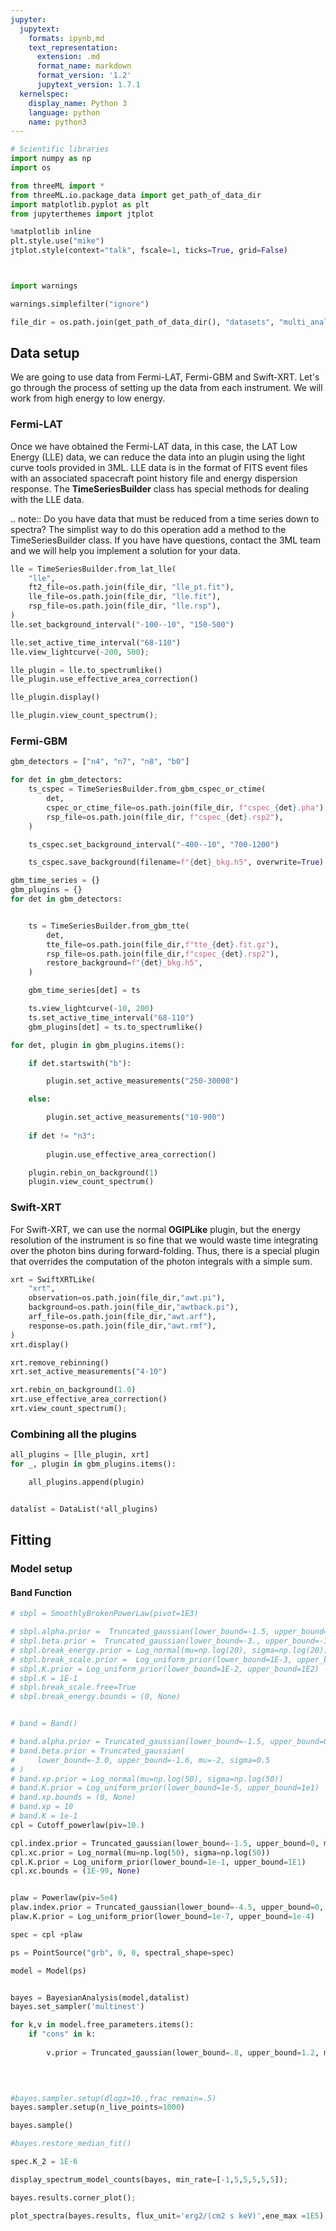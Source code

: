 ```yaml
---
jupyter:
  jupytext:
    formats: ipynb,md
    text_representation:
      extension: .md
      format_name: markdown
      format_version: '1.2'
      jupytext_version: 1.7.1
  kernelspec:
    display_name: Python 3
    language: python
    name: python3
---
```


```python
# Scientific libraries
import numpy as np
import os

from threeML import *
from threeML.io.package_data import get_path_of_data_dir
import matplotlib.pyplot as plt
from jupyterthemes import jtplot

%matplotlib inline
plt.style.use("mike")
jtplot.style(context="talk", fscale=1, ticks=True, grid=False)



import warnings

warnings.simplefilter("ignore")

file_dir = os.path.join(get_path_of_data_dir(), "datasets", "multi_analysis")
```

## Data setup
We are going to use data from Fermi-LAT, Fermi-GBM and Swift-XRT. Let's go through the process of setting up the data from each instrument. We will work from high energy to low energy.



### Fermi-LAT
Once we have obtained the Fermi-LAT data, in this case, the LAT Low Energy (LLE) data, we can reduce the data into an plugin using the light curve tools provided in 3ML. LLE data is in the format of FITS event files with an associated spacecraft point history file and energy dispersion response. The **TimeSeriesBuilder** class has special methods for dealing with the LLE data.


<!-- #raw -->
.. note::
    Do you have data that must be reduced from a time series down to spectra? The simplist way to do this operation add a method to the TimeSeriesBuilder class. If you have have questions, contact the 3ML team and we will help you implement a solution for your data. 
<!-- #endraw -->

```python
lle = TimeSeriesBuilder.from_lat_lle(
    "lle",
    ft2_file=os.path.join(file_dir, "lle_pt.fit"),
    lle_file=os.path.join(file_dir, "lle.fit"),
    rsp_file=os.path.join(file_dir, "lle.rsp"),
)
lle.set_background_interval("-100--10", "150-500")

lle.set_active_time_interval("68-110")
lle.view_lightcurve(-200, 500);
```

```python
lle_plugin = lle.to_spectrumlike()
lle_plugin.use_effective_area_correction()

lle_plugin.display()
```

```python
lle_plugin.view_count_spectrum();
```

### Fermi-GBM

```python
gbm_detectors = ["n4", "n7", "n8", "b0"]

for det in gbm_detectors:
    ts_cspec = TimeSeriesBuilder.from_gbm_cspec_or_ctime(
        det,
        cspec_or_ctime_file=os.path.join(file_dir, f"cspec_{det}.pha"),
        rsp_file=os.path.join(file_dir, f"cspec_{det}.rsp2"),
    )

    ts_cspec.set_background_interval("-400--10", "700-1200")

    ts_cspec.save_background(filename=f"{det}_bkg.h5", overwrite=True)
```

```python
gbm_time_series = {}
gbm_plugins = {}
for det in gbm_detectors:


    ts = TimeSeriesBuilder.from_gbm_tte(
        det,
        tte_file=os.path.join(file_dir,f"tte_{det}.fit.gz"),
        rsp_file=os.path.join(file_dir,f"cspec_{det}.rsp2"),
        restore_background=f"{det}_bkg.h5",
    )

    gbm_time_series[det] = ts

    ts.view_lightcurve(-10, 200)
    ts.set_active_time_interval("68-110")
    gbm_plugins[det] = ts.to_spectrumlike()
```

```python
for det, plugin in gbm_plugins.items():

    if det.startswith("b"):

        plugin.set_active_measurements("250-30000")

    else:

        plugin.set_active_measurements("10-900")
        
    if det != "n3":
        
        plugin.use_effective_area_correction()

    plugin.rebin_on_background(1)
    plugin.view_count_spectrum()
```

### Swift-XRT

For Swift-XRT, we can use the normal **OGIPLike** plugin, but the energy resolution of the instrument is so fine that we would waste time integrating over the photon bins during forward-folding. Thus, there is a special plugin that overrides the computation of the photon integrals with a simple sum. 


```python
xrt = SwiftXRTLike(
    "xrt",
    observation=os.path.join(file_dir,"awt.pi"),
    background=os.path.join(file_dir,"awtback.pi"),
    arf_file=os.path.join(file_dir,"awt.arf"),
    response=os.path.join(file_dir,"awt.rmf"),
)
xrt.display()
```

```python
xrt.remove_rebinning()
xrt.set_active_measurements("4-10")

xrt.rebin_on_background(1.0)
xrt.use_effective_area_correction()
xrt.view_count_spectrum();
```

### Combining all the plugins

```python
all_plugins = [lle_plugin, xrt]
for _, plugin in gbm_plugins.items():

    all_plugins.append(plugin)


datalist = DataList(*all_plugins)
```

## Fitting


### Model setup


#### Band Function

```python
# sbpl = SmoothlyBrokenPowerLaw(pivot=1E3)

# sbpl.alpha.prior =  Truncated_gaussian(lower_bound=-1.5, upper_bound=0, mu=-1, sigma=1.)
# sbpl.beta.prior =  Truncated_gaussian(lower_bound=-3., upper_bound=-1.6, mu=-2, sigma=1.)
# sbpl.break_energy.prior = Log_normal(mu=np.log(20), sigma=np.log(20))
# sbpl.break_scale.prior =  Log_uniform_prior(lower_bound=1E-3, upper_bound=1.)
# sbpl.K.prior = Log_uniform_prior(lower_bound=1E-2, upper_bound=1E2)
# sbpl.K = 1E-1
# sbpl.break_scale.free=True
# sbpl.break_energy.bounds = (0, None)


# band = Band()

# band.alpha.prior = Truncated_gaussian(lower_bound=-1.5, upper_bound=0, mu=-1, sigma=0.5)
# band.beta.prior = Truncated_gaussian(
#     lower_bound=-3.0, upper_bound=-1.6, mu=-2, sigma=0.5
# )
# band.xp.prior = Log_normal(mu=np.log(50), sigma=np.log(50))
# band.K.prior = Log_uniform_prior(lower_bound=1e-5, upper_bound=1e1)
# band.xp.bounds = (0, None)
# band.xp = 10
# band.K = 1e-1
cpl = Cutoff_powerlaw(piv=10.)

cpl.index.prior = Truncated_gaussian(lower_bound=-1.5, upper_bound=0, mu=-1, sigma=0.5)
cpl.xc.prior = Log_normal(mu=np.log(50), sigma=np.log(50))
cpl.K.prior = Log_uniform_prior(lower_bound=1e-1, upper_bound=1E1)
cpl.xc.bounds = (1E-99, None)


plaw = Powerlaw(piv=5e4)
plaw.index.prior = Truncated_gaussian(lower_bound=-4.5, upper_bound=0, mu=-2, sigma=1)
plaw.K.prior = Log_uniform_prior(lower_bound=1e-7, upper_bound=1e-4)

spec = cpl +plaw

ps = PointSource("grb", 0, 0, spectral_shape=spec)

model = Model(ps)
```

```python

```

```python
bayes = BayesianAnalysis(model,datalist)
bayes.set_sampler('multinest')
```

```python
for k,v in model.free_parameters.items():
    if "cons" in k:
        
        v.prior = Truncated_gaussian(lower_bound=.8, upper_bound=1.2, mu=1, sigma=.1)
        
    
```

```python

#bayes.sampler.setup(dlogz=10.,frac_remain=.5)
bayes.sampler.setup(n_live_points=1000)

bayes.sample()

```

```python
#bayes.restore_median_fit()

spec.K_2 = 1E-6

display_spectrum_model_counts(bayes, min_rate=[-1,5,5,5,5,5]);
```

```python
bayes.results.corner_plot();
```

```python
plot_spectra(bayes.results, flux_unit='erg2/(cm2 s keV)',ene_max =1E5);
```

```python

```

